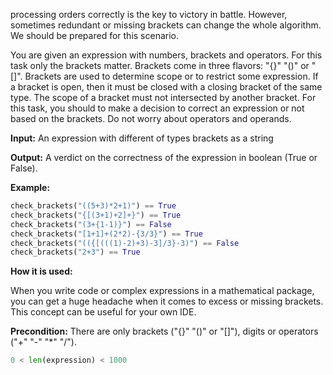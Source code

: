 processing orders correctly is the key to victory in battle.
However, sometimes redundant or missing brackets can change the whole algorithm.
We should be prepared for this scenario.

You are given an expression with numbers, brackets and operators.
For this task only the brackets matter. Brackets come in three flavors: "{}" "()" or "[]".
Brackets are used to determine scope or to restrict some expression. 
If a bracket is open, then it must be closed with a closing bracket of the same type. 
The scope of a bracket must not intersected by another bracket. 
For this task, you should to make a decision to correct an expression or not based on the brackets. 
Do not worry about operators and operands.

**Input:** An expression with different of types brackets as a string 

**Output:** A verdict on the correctness of the expression in boolean (True or False).

**Example:**

```python
check_brackets("((5+3)*2+1)") == True
check_brackets("{[(3+1)+2]+}") == True
check_brackets("(3+{1-1)}") == False
check_brackets("[1+1]+(2*2)-{3/3}") == True
check_brackets("(({[(((1)-2)+3)-3]/3}-3)") == False
check_brackets("2+3") == True
```
**How it is used:**

When you write code or complex expressions in a mathematical package,
you can get a huge headache when it comes to excess or missing brackets.
This concept can be useful for your own IDE.

**Precondition:**
There are only brackets ("{}" "()" or "[]"), digits or operators ("+" "-" "*" "/").<br>

```python
0 < len(expression) < 1000
```

